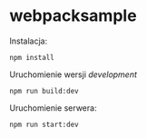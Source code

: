 # webpacksample
Instalacja:

    npm install

Uruchomienie wersji *development*

    npm run build:dev

Uruchomienie serwera:

    npm run start:dev